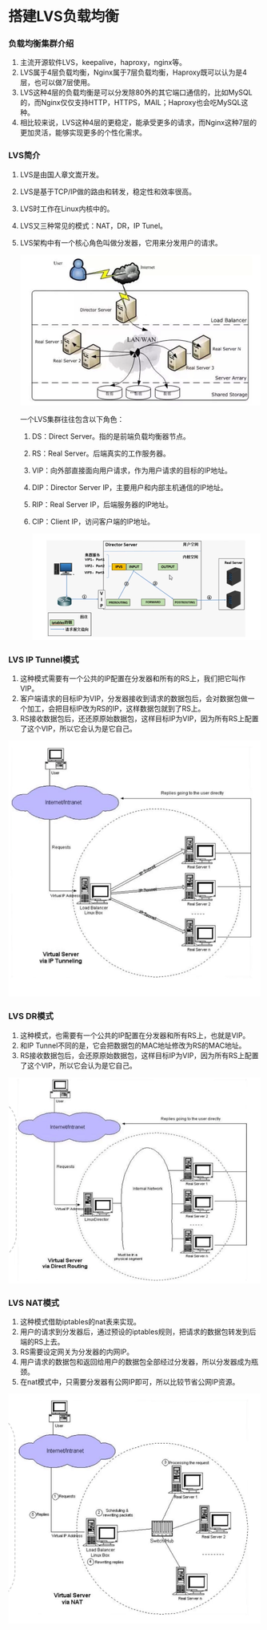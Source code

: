 # 搭建LVS负载均衡

### 负载均衡集群介绍

1. 主流开源软件LVS，keepalive，haproxy，nginx等。
2. LVS属于4层负载均衡，Nginx属于7层负载均衡，Haproxy既可以认为是4层，也可以做7层使用。
3. LVS这种4层的负载均衡是可以分发除80外的其它端口通信的，比如MySQL的，而Nginx仅仅支持HTTP，HTTPS，MAIL；Haproxy也会吃MySQL这种。
4. 相比较来说，LVS这种4层的更稳定，能承受更多的请求，而Nginx这种7层的更加灵活，能够实现更多的个性化需求。

### LVS简介

1. LVS是由国人章文嵩开发。

2. LVS是基于TCP/IP做的路由和转发，稳定性和效率很高。

3. LVS时工作在Linux内核中的。

4. LVS又三种常见的模式：NAT，DR，IP Tunel。

5. LVS架构中有一个核心角色叫做分发器，它用来分发用户的请求。

   ![image-20190630144237305](assets/image-20190630144237305.png)

   一个LVS集群往往包含以下角色：

   1. DS：Direct Server。指的是前端负载均衡器节点。

   2. RS：Real Server。后端真实的工作服务器。

   3. VIP：向外部直接面向用户请求，作为用户请求的目标的IP地址。

   4. DIP：Director Server IP，主要用户和内部主机通信的IP地址。

   5. RIP：Real Server IP，后端服务器的IP地址。

   6. CIP：Client IP，访问客户端的IP地址。

      ![image-20190630144609750](assets/image-20190630144609750.png)

### LVS IP Tunnel模式

1. 这种模式需要有一个公共的IP配置在分发器和所有的RS上，我们把它叫作VIP。
2. 客户端请求的目标IP为VIP，分发器接收到请求的数据包后，会对数据包做一个加工，会把目标IP改为RS的IP，这样数据包就到了RS上。
3. RS接收数据包后，还还原原始数据包，这样目标IP为VIP，因为所有RS上配置了这个VIP，所以它会认为是它自己。

![image-20190630145031014](assets/image-20190630145031014.png)

### LVS DR模式

1. 这种模式，也需要有一个公共的IP配置在分发器和所有RS上，也就是VIP。
2. 和IP Tunnel不同的是，它会把数据包的MAC地址修改为RS的MAC地址。
3. RS接收数据包后，会还原原始数据包，这样目标IP为VIP，因为所有RS上配置了这个VIP，所以它会认为是它自己。

![image-20190630145306137](assets/image-20190630145306137.png)

### LVS NAT模式

1. 这种模式借助iptables的nat表来实现。
2. 用户的请求到分发器后，通过预设的iptables规则，把请求的数据包转发到后端的RS上去。
3. RS需要设定网关为分发器的内网IP。
4. 用户请求的数据包和返回给用户的数据包全部经过分发器，所以分发器成为瓶颈。
5. 在nat模式中，只需要分发器有公网IP即可，所以比较节省公网IP资源。

![image-20190630145559656](assets/image-20190630145559656.png)

